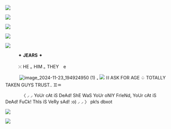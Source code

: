 ![](https://64.media.tumblr.com/936dd149eeb3215701d5f983bd956d6c/dc246dace3197a4a-f5/s1280x1920/93ce545221f1cffc48ae8ee37f31f964866f9f4a.pnj)

![](https://64.media.tumblr.com/33500e9b0269dc461e50f3ecaca05821/8bf27f56b1547584-84/s2048x3072/b2997314fbbde333aef07cc68b075a1876d3e459.pnj)

![](https://i.pinimg.com/736x/75/1e/a2/751ea29057d7e336cda7c6a7d0bb2cba.jpg)

![](https://komarev.com/ghpvc/?username=elcafeina&amp;color=green)

![](https://64.media.tumblr.com/002a6a2b790290e11bd45c82c25e2454/8bf27f56b1547584-fd/s2048x3072/4b4e67c62609d3d77e1296cdeb4888b927668645.pnj)

⠀⠀                                      ͏͏͏ ͏͏͏ ͏͏͏ ͏͏͏ ͏͏͏✦ __**JEARS**__ ✦ 

⠀                                     ⠀ ͏͏͏ ͏͏͏ ͏͏͏ ͏͏͏𓏴 HE  ｡  HIM  ｡  THEY ⠀e

⠀⠀ ͏͏͏                               ͏͏͏ ͏͏͏ ͏͏͏ ͏͏͏   ![image_2024-11-23_194924950 (1)](https://github.com/user-attachments/assets/4e677163-0813-4a38-9de8-7b3fb9ebbab1) ₊ ![](https://64.media.tumblr.com/ea16ce641afebf6712bdb02d8b13005e/f8fe48411339d1b7-e0/s75x75_c1/be700a2a6875970dcc36ebc67860499929dbf482.pnj)  ⛓  ASK FOR AGE  ♤ TOTALLY TAKEN GUYS TRUST.. ♊♒ 

⠀⠀                                      ͏͏͏ ͏͏͏ ͏͏͏ ͏͏͏ ͏͏͏⠀〈 ⸝ ⸝ YoUr cAt iS DeAd! ShE WaS YoUr oNlY FrIeNd, YoUr cAt iS DeAd! FuCk! ThIs iS VeRy sAd! :o) ⸝ ⸝  〉
                                                         pk!s dbxot

![](https://64.media.tumblr.com/2b63555209e36030d40a2fd915dec84c/8bf27f56b1547584-0a/s2048x3072/8f43027e9cd4be4a50c3f81aa9de6965d18d5e83.pnj)

![](https://64.media.tumblr.com/91459694cbefb787adde539cc90305b8/dc246dace3197a4a-1a/s1280x1920/69ccf34306cc762e92c6871cbca6fc253b2b50be.pnj)
